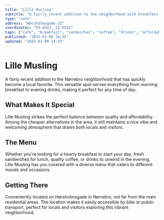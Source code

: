 ```yaml
---
title: "Lille Musling"
subtitle: "A fairly recent addition to the neighborhood with breakfast, sandwiches, coffee, and evening drinks."
type: "cafe"
address: "Hørsholmsgade 32"
coordinates: "55.6923, 12.5542"
tags: ["cafe", "breakfast", "sandwiches", "coffee", "drinks", "affordable", "local"]
published: "2025-01-09 14:35"
updated: "2025-01-09 14:35"
---
```


# Lille Musling

A fairly recent addition to the Nørrebro neighborhood that has quickly become a local favorite. This versatile spot serves everything from morning breakfast to evening drinks, making it perfect for any time of day.

## What Makes It Special

Lille Musling strikes the perfect balance between quality and affordability. Among the cheaper alternatives in the area, it still maintains a nice vibe and welcoming atmosphere that draws both locals and visitors.

## The Menu

Whether you're looking for a hearty breakfast to start your day, fresh sandwiches for lunch, quality coffee, or drinks to unwind in the evening, Lille Musling has you covered with a diverse menu that caters to different moods and occasions.

## Getting There

Conveniently located on Hørsholmsgade in Nørrebro, not far from the main residential areas. The location makes it easily accessible by bike or public transport, perfect for locals and visitors exploring this vibrant neighborhood.
